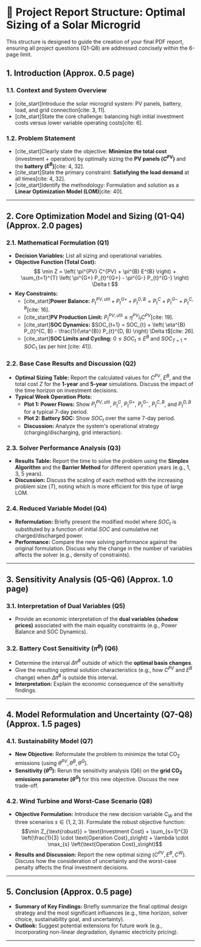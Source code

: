 # 📄 Project Report Structure: Optimal Sizing of a Solar Microgrid

This structure is designed to guide the creation of your final PDF report, ensuring all project questions (Q1-Q8) are addressed concisely within the 6-page limit.

## 1. Introduction (Approx. 0.5 page)

### 1.1. Context and System Overview
* [cite_start]Introduce the solar microgrid system: PV panels, battery, load, and grid connection[cite: 3, 11].
* [cite_start]State the core challenge: balancing high initial investment costs versus lower variable operating costs[cite: 6].

### 1.2. Problem Statement
* [cite_start]Clearly state the objective: **Minimize the total cost** (investment + operation) by optimally sizing the **PV panels ($C^{PV}$)** and the **battery ($E^{B}$)**[cite: 4, 32].
* [cite_start]State the primary constraint: **Satisfying the load demand** at all times[cite: 4, 32].
* [cite_start]Identify the methodology: Formulation and solution as a **Linear Optimization Model (LOM)**[cite: 40].

---

## 2. Core Optimization Model and Sizing (Q1-Q4) (Approx. 2.0 pages)

### 2.1. Mathematical Formulation (Q1)
* **Decision Variables:** List all sizing and operational variables.
* **Objective Function (Total Cost):**
    $$ \min Z = \left( \pi^{PV} C^{PV} + \pi^{B} E^{B} \right) + \sum_{t=1}^{T} \left( \pi^{G+} P_{t}^{G+} - \pi^{G-} P_{t}^{G-} \right) \Delta t $$
* **Key Constraints:**
    * [cite_start]**Power Balance:** $P_{t}^{PV, \text{util}} + P_{t}^{G+} + P_{t}^{D, B} = P_{t}^{C} + P_{t}^{G-} + P_{t}^{C, B}$[cite: 16].
    * [cite_start]**PV Production Limit:** $P_{t}^{PV, \text{util}} \le \eta^{PV} i_{t} C^{PV}$[cite: 19].
    * [cite_start]**SOC Dynamics:** $SOC_{t+1} = SOC_{t} + \left( \eta^{B} P_{t}^{C, B} - \frac{1}{\eta^{B}} P_{t}^{D, B} \right) \Delta t$[cite: 26].
    * [cite_start]**SOC Limits and Cycling:** $0 \le SOC_{t} \le E^{B}$ and $SOC_{T+1} = SOC_{1}$ (as per hint [cite: 41]).

### 2.2. Base Case Results and Discussion (Q2)
* **Optimal Sizing Table:** Report the calculated values for $C^{PV}$, $E^{B}$, and the total cost $Z$ for the **1-year** and **5-year** simulations. Discuss the impact of the time horizon on investment decisions.
* **Typical Week Operation Plots:**
    * **Plot 1: Power Flows:** Show $P_{t}^{PV, \text{util}}$, $P_{t}^{C}$, $P_{t}^{G+}$, $P_{t}^{G-}$, $P_{t}^{C, B}$, and $P_{t}^{D, B}$ for a typical 7-day period.
    * **Plot 2: Battery SOC:** Show $SOC_t$ over the same 7-day period.
    * **Discussion:** Analyze the system's operational strategy (charging/discharging, grid interaction).

### 2.3. Solver Performance Analysis (Q3)
* **Results Table:** Report the time to solve the problem using the **Simplex Algorithm** and the **Barrier Method** for different operation years (e.g., 1, 3, 5 years).
* **Discussion:** Discuss the scaling of each method with the increasing problem size ($T$), noting which is more efficient for this type of large LOM.

### 2.4. Reduced Variable Model (Q4)
* **Reformulation:** Briefly present the modified model where $SOC_{t}$ is substituted by a function of initial $SOC$ and cumulative net charged/discharged power.
* **Performance:** Compare the new solving performance against the original formulation. Discuss why the change in the number of variables affects the solver (e.g., density of constraints).

---

## 3. Sensitivity Analysis (Q5-Q6) (Approx. 1.0 page)

### 3.1. Interpretation of Dual Variables (Q5)
* Provide an economic interpretation of the **dual variables (shadow prices)** associated with the main equality constraints (e.g., Power Balance and SOC Dynamics).

### 3.2. Battery Cost Sensitivity ($\pi^B$) (Q6)
* Determine the interval $\Delta\pi^{B}$ outside of which the **optimal basis changes**.
* Give the resulting optimal solution characteristics (e.g., how $C^{PV}$ and $E^B$ change) when $\Delta\pi^{B}$ is outside this interval.
* **Interpretation:** Explain the economic consequence of the sensitivity findings.

---

## 4. Model Reformulation and Uncertainty (Q7-Q8) (Approx. 1.5 pages)

### 4.1. Sustainability Model (Q7)
* **New Objective:** Reformulate the problem to minimize the total $\text{CO}_2$ emissions (using $\theta^{PV}, \theta^{B}, \theta^{G}$).
* **Sensitivity ($\theta^G$):** Rerun the sensitivity analysis (Q6) on the **grid $\text{CO}_2$ emissions parameter ($\theta^G$)** for this new objective. Discuss the new trade-off.

### 4.2. Wind Turbine and Worst-Case Scenario (Q8)
* **Objective Formulation:** Introduce the new decision variable $C_W$ and the three scenarios $s \in \{1, 2, 3\}$. Formulate the robust objective function:
    $$\min Z_{\text{robust}} = \text{Investment Cost} + \sum_{s=1}^{3} \left(\frac{1}{3} \cdot \text{Operation Cost}_s\right) + \lambda \cdot \max_{s} \left(\text{Operation Cost}_s\right)$$
* **Results and Discussion:** Report the new optimal sizing ($C^{PV}, E^B, C^W$). Discuss how the consideration of uncertainty and the worst-case penalty affects the final investment decisions.

---

## 5. Conclusion (Approx. 0.5 page)

* **Summary of Key Findings:** Briefly summarize the final optimal design strategy and the most significant influences (e.g., time horizon, solver choice, sustainability goal, and uncertainty).
* **Outlook:** Suggest potential extensions for future work (e.g., incorporating non-linear degradation, dynamic electricity pricing).

***